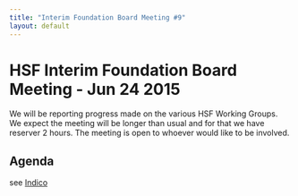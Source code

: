 ```yaml
---
title: "Interim Foundation Board Meeting #9"
layout: default
---
```


# HSF Interim Foundation Board Meeting - Jun 24 2015

We will be reporting progress made on the various HSF Working Groups. We expect the meeting will be longer than usual and for that we have reserver 2 hours. The meeting is open to whoever would like to be involved.

## Agenda

see [Indico](https://indico.cern.ch/event/400188/)
